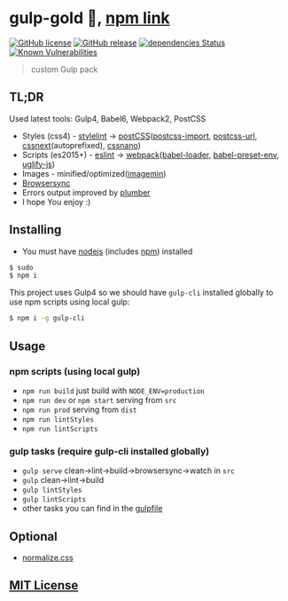 # gulp-gold :wrench:, [npm link](https://www.npmjs.org/package/gulp-gold)

[![GitHub license](https://img.shields.io/github/license/arturparkhisenko/gulp-gold.svg)](https://github.com/arturparkhisenko/gulp-gold/blob/master/LICENSE.md) [![GitHub release](https://img.shields.io/github/release/arturparkhisenko/gulp-gold.svg)](https://github.com/arturparkhisenko/gulp-gold/releases) [![dependencies Status](https://david-dm.org/arturparkhisenko/gulp-gold/status.svg)](https://david-dm.org/arturparkhisenko/gulp-gold) [![Known Vulnerabilities](https://snyk.io/test/github/arturparkhisenko/gulp-gold/badge.svg)](https://snyk.io/test/github/arturparkhisenko/gulp-gold)

> custom Gulp pack

## TL;DR

Used latest tools: Gulp4, Babel6, Webpack2, PostCSS

- Styles (css4) - [stylelint](http://stylelint.io/) -> [postCSS](https://www.npmjs.org/package/gulp-postcss)([postcss-import](https://www.npmjs.org/package/postcss-import), [postcss-url](https://www.npmjs.org/package/postcss-url), [cssnext](https://www.npmjs.org/package/postcss-cssnext)(autoprefixed), [cssnano](https://www.npmjs.org/package/cssnano))
- Scripts (es2015+) - [eslint](https://www.npmjs.org/package/eslint) -> [webpack](https://webpack.js.org)([babel-loader](https://www.npmjs.org/package/babel-loader), [babel-preset-env](https://www.npmjs.com/package/babel-preset-env), [uglify-js](https://www.npmjs.org/package/gulp-uglify))
- Images - minified/optimized([imagemin](https://www.npmjs.org/package/gulp-imagemin))
- [Browsersync](https://www.npmjs.com/package/browser-sync)
- Errors output improved by [plumber](https://www.npmjs.org/package/gulp-plumber)
- I hope You enjoy :)

## Installing

- You must have [nodejs](http://nodejs.org/) (includes [npm](https://www.npmjs.org/)) installed

```sh
$ sudo
$ npm i
```

This project uses Gulp4 so we should have `gulp-cli` installed globally to use npm scripts using local gulp:

```sh
$ npm i -g gulp-cli
```

## Usage

### npm scripts (using local gulp)

- `npm run build` just build with `NODE_ENV=production`
- `npm run dev` or `npm start` serving from `src`
- `npm run prod` serving from `dist`
- `npm run lintStyles`
- `npm run lintScripts`

### gulp tasks (require gulp-cli installed globally)

- `gulp serve` clean->lint->build->browsersync->watch in `src`
- `gulp` clean->lint->build
- `gulp lintStyles`
- `gulp lintScripts`
- other tasks you can find in the [gulpfile](gulpfile.js)

## Optional

- [normalize.css](https://github.com/necolas/normalize.css)

## [MIT License](LICENSE.md)
